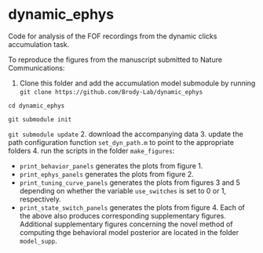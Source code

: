 # dynamic_ephys
Code for analysis of the FOF recordings from the dynamic clicks accumulation task.

To reproduce the figures from the manuscript submitted to Nature Communications:
1. Clone this folder and add the accumulation model submodule by running
`git clone https://github.com/Brody-Lab/dynamic_ephys `

`cd dynamic_ephys `

`git submodule init`

`git submodule update`
2. download the accompanying data
3. update the path configuration function `set_dyn_path.m` to point to the appropriate folders
4. run the scripts in the folder `make_figures`:
  - `print_behavior_panels` generates the plots from figure 1.
  - `print_ephys_panels` generates the plots from figure 2.
  - `print_tuning_curve_panels` generates the plots from figures 3 and 5 depending on whether the variable `use_switches` is set to 0 or 1, respectively.
  - `print_state_switch_panels` generates the plots from figure 4.
Each of the above also produces corresponding supplementary figures. Additional supplementary figures concerning the novel method of computing thge behavioral model posterior are located in the folder `model_supp`.
